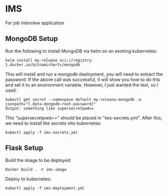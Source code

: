 # IMS
For job interview application
## MongoDB Setup
Run the following to install MongoDB via helm on an existing kubernetes:
```
helm install my-release oci://registry-1.docker.io/bitnamicharts/mongodb
```
This will install and run a mongodb deployment, you will need to extract the password. If the above call was successful,
it will show you how to do this and set it to an environment variable. However, I just wanted the text, so I used:
```
kubectl get secret --namespace default my-release-mongodb -o jsonpath="{.data.mongodb-root-password}"
Output: something like supersecretpwd==
```
This "supersecretpwd==" should be placed in "iws-secrets.yml".
After this, we need to install the secrets into kubernetes: 
```
kubectl apply -f ims-secrets.yml
```
## Flask Setup
Build the image to be deployed: 
```
Docker build . -t ims-image
```
Deploy to kubernetes: 
```
kubectl apply -f ims-deployment.yml
```